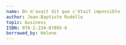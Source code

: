 ```yaml
---
name: On m'avait dit que c'était impossible
author: Jean-Baptiste Rudelle
topic: business
ISBN: 978-2-234-07895-6
borrowed_by: Helene 
---
```

